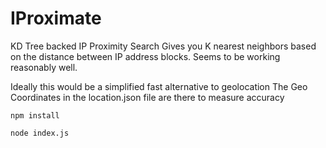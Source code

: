 # IProximate

KD Tree backed IP Proximity Search
Gives you K nearest neighbors based on the distance 
between IP address blocks. Seems to be working 
reasonably well.

Ideally this would be a simplified fast alternative to geolocation
The Geo Coordinates in the location.json file are there to measure accuracy

```
npm install

node index.js
```
